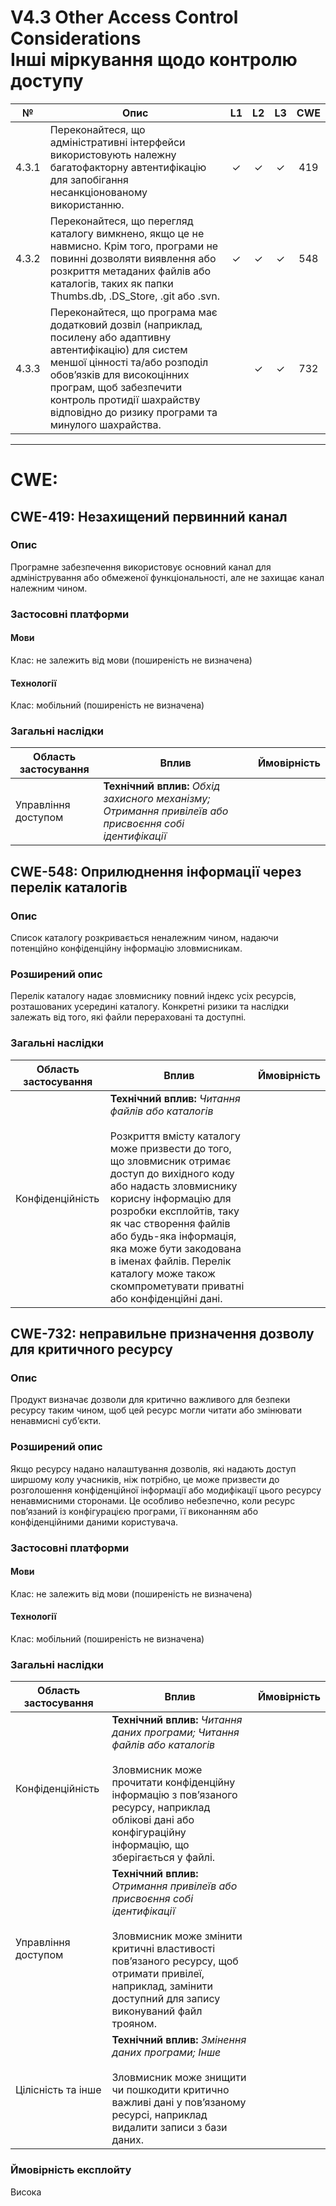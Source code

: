 # V4.3 Other Access Control Considerations <br>Інші міркування щодо контролю доступу

|   №   | Опис                                                                                                                                                                                                                                                                                   | L1  | L2  | L3  | CWE | 
|:-----:|----------------------------------------------------------------------------------------------------------------------------------------------------------------------------------------------------------------------------------------------------------------------------------------|:---:|:---:|:---:|:---:|
| 4.3.1 | Переконайтеся, що адміністративні інтерфейси використовують належну багатофакторну автентифікацію для запобігання несанкціонованому використанню.                                                                                                                                      |  ✓  |  ✓  |  ✓  | 419 |
| 4.3.2 | Переконайтеся, що перегляд каталогу вимкнено, якщо це не навмисно. Крім того, програми не повинні дозволяти виявлення або розкриття метаданих файлів або каталогів, таких як папки Thumbs.db, .DS_Store, .git або .svn.                                                                |  ✓  |  ✓  |  ✓  | 548 | 
| 4.3.3 | Переконайтеся, що програма має додатковий дозвіл (наприклад, посилену або адаптивну автентифікацію) для систем меншої цінності та/або розподіл обов’язків для високоцінних програм, щоб забезпечити контроль протидії шахрайству відповідно до ризику програми та минулого шахрайства. |     |  ✓  |  ✓  | 732 |

---

# CWE:

## CWE-419: Незахищений первинний канал

### Опис

Програмне забезпечення використовує основний канал для адміністрування або обмеженої функціональності, але не захищає канал належним чином.

### Застосовні платформи

#### Мови

Клас: не залежить від мови (поширеність не визначена)

#### Технології

Клас: мобільний (поширеність не визначена)

### Загальні наслідки

| Область застосування       | Вплив                                                                                                   | Ймовірність |
|----------------------------|---------------------------------------------------------------------------------------------------------|-------------|
| Управління доступом        | **Технічний вплив:** _Обхід захисного механізму; Отримання привілеїв або присвоєння собі ідентифікації_ |             |


## CWE-548: Оприлюднення інформації через перелік каталогів

### Опис

Список каталогу розкривається неналежним чином, надаючи потенційно конфіденційну інформацію зловмисникам.

### Розширений опис

Перелік каталогу надає зловмиснику повний індекс усіх ресурсів, розташованих усередині каталогу. Конкретні ризики та наслідки залежать від того, які файли перераховані та доступні.

### Загальні наслідки

| Область застосування | Вплив                                                                                                                                                                                                                                                                                                                                                                                                          | Ймовірність |
|----------------------|----------------------------------------------------------------------------------------------------------------------------------------------------------------------------------------------------------------------------------------------------------------------------------------------------------------------------------------------------------------------------------------------------------------|-------------|
| Конфіденційність     | **Технічний вплив:** _Читання файлів або каталогів_ <br><br> Розкриття вмісту каталогу може призвести до того, що зловмисник отримає доступ до вихідного коду або надасть зловмиснику корисну інформацію для розробки експлойтів, таку як час створення файлів або будь-яка інформація, яка може бути закодована в іменах файлів. Перелік каталогу може також скомпрометувати приватні або конфіденційні дані. |             |


## CWE-732: неправильне призначення дозволу для критичного ресурсу

### Опис

Продукт визначає дозволи для критично важливого для безпеки ресурсу таким чином, щоб цей ресурс могли читати або змінювати ненавмисні суб’єкти.

### Розширений опис

Якщо ресурсу надано налаштування дозволів, які надають доступ ширшому колу учасників, ніж потрібно, це може призвести до розголошення конфіденційної інформації або модифікації цього ресурсу ненавмисними сторонами. Це особливо небезпечно, коли ресурс пов’язаний із конфігурацією програми, її виконанням або конфіденційними даними користувача.

### Застосовні платформи

#### Мови

Клас: не залежить від мови (поширеність не визначена)

#### Технології

Клас: мобільний (поширеність не визначена)

### Загальні наслідки

| Область застосування | Вплив                                                                                                                                                                                                                                             | Ймовірність |
|----------------------|---------------------------------------------------------------------------------------------------------------------------------------------------------------------------------------------------------------------------------------------------|-------------|
| Конфіденційність     | **Технічний вплив:** _Читання даних програми; Читання файлів або каталогів_ <br><br> Зловмисник може прочитати конфіденційну інформацію з пов’язаного ресурсу, наприклад облікові дані або конфігураційну інформацію, що зберігається у файлі.    |             |
| Управління доступом  | **Технічний вплив:** _Отримання привілеїв або присвоєння собі ідентифікації_ <br><br> Зловмисник може змінити критичні властивості пов’язаного ресурсу, щоб отримати привілеї, наприклад, замінити доступний для запису виконуваний файл трояном. |             |
| Цілісність та інше   | **Технічний вплив:** _Змінення даних програми; Інше_ <br><br> Зловмисник може знищити чи пошкодити критично важливі дані у пов’язаному ресурсі, наприклад видалити записи з бази даних.                                                           |             |

### Ймовірність експлойту

Висока


